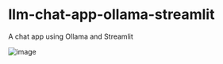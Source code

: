 # llm-chat-app-ollama-streamlit
A chat app using Ollama and Streamlit

![image](https://github.com/Rush-Code10/LLM-Chatapp-Ollama-Streamlit/assets/71811932/3416f3a5-1b27-4300-800d-dfce96306b27)
